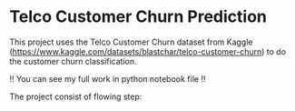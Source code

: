 # Telco Customer Churn Prediction
This project uses the Telco Customer Churn dataset from Kaggle (https://www.kaggle.com/datasets/blastchar/telco-customer-churn) to do the customer churn classification.

!! You can see my full work in python notebook file !!

The project consist of flowing step:
